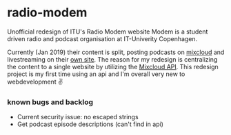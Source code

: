 # radio-modem
Unofficial redesign of ITU's Radio Modem website
Modem is a student driven radio and podcast organisation at IT-Univerity Copenhagen.

Currently (Jan 2019) their content is split, posting podcasts on [mixcloud](https://mixcloud.com/RadioModem/) and livestreaming on their [own site](https://radiomodem.dk).
The reason for my redesign is centralizing the content to a single website by utilizing the [Mixcloud API](https://api.mixcloud.com).
This redesign project is my first time using an api and I'm overall very new to webdevelopment ✌


### known bugs and backlog

- Current security issue: no escaped strings
- Get podcast episode descriptions (can't find in api)
